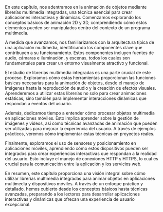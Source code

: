 En este capítulo, nos adentramos en la animación de objetos mediante librerías multimedia integradas, una técnica esencial para crear aplicaciones interactivas y dinámicas. Comenzamos explorando los conceptos básicos de animación 2D y 3D, comprendiendo cómo estos elementos pueden ser manipulados dentro del contexto de un programa multimedia.

A medida que avanzamos, nos familiarizamos con la arquitectura típica de una aplicación multimedia, identificando los componentes clave que contribuyen a su funcionamiento. Estos componentes incluyen fuentes de audio, cámaras e iluminación, y escenas, todos los cuales son fundamentales para crear un entorno visualmente atractivo y funcional.

El estudio de librerías multimedia integradas es una parte crucial de este proceso. Exploramos cómo estas herramientas proporcionan las funciones básicas necesarias para la animación de objetos, desde el manejo de imágenes hasta la reproducción de audio y la creación de efectos visuales. Aprenderemos a utilizar estas librerías no solo para crear animaciones estáticas, sino también para implementar interacciones dinámicas que respondan a eventos del usuario.

Además, dedicamos tiempo a entender cómo procesar objetos multimedia en aplicaciones móviles. Esto implica aprender sobre la gestión de imágenes y videos, así como técnicas avanzadas de animación que pueden ser utilizadas para mejorar la experiencia del usuario. A través de ejemplos prácticos, veremos cómo implementar estas técnicas en proyectos reales.

Finalmente, exploramos el uso de sensores y posicionamiento en aplicaciones móviles, aprendiendo cómo estos dispositivos pueden ser integrados para crear experiencias interactivas que respondan a la realidad del usuario. Esto incluye el manejo de conexiones HTTP y HTTPS, lo cual es crucial para la comunicación entre la aplicación y los servicios web.

En resumen, este capítulo proporciona una visión integral sobre cómo utilizar librerías multimedia integradas para animar objetos en aplicaciones multimedia y dispositivos móviles. A través de un enfoque práctico y detallado, hemos cubierto desde los conceptos básicos hasta técnicas avanzadas, preparando a los lectores para desarrollar aplicaciones interactivas y dinámicas que ofrecan una experiencia de usuario excepcional.
